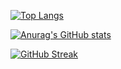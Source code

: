 [![Top Langs](https://github-readme-stats.vercel.app/api/top-langs/?username=Garden0728)](https://github.com/anuraghazra/github-readme-stats)

[![Anurag's GitHub stats](https://github-readme-stats.vercel.app/api?username=Garden0728)](https://github.com/anuraghazra/github-readme-stats)

[![GitHub Streak](https://streak-stats.demolab.com?user=Garden0728&theme=shadow-blue)](https://git.io/streak-stats)
